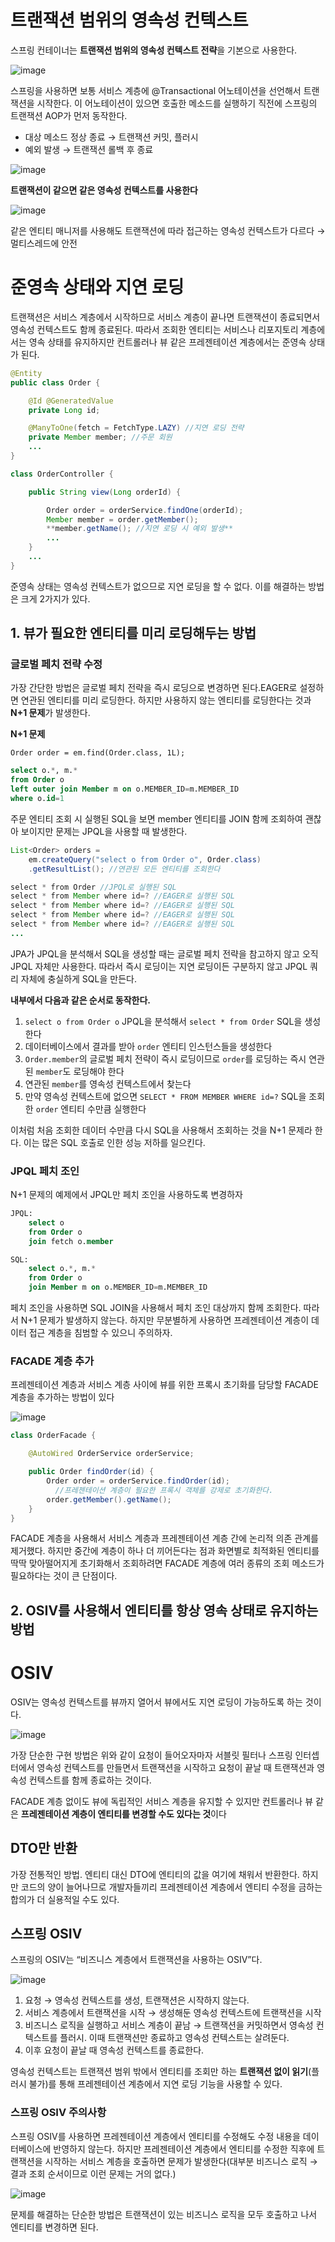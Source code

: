 # 트랜잭션 범위의 영속성 컨텍스트

스프링 컨테이너는 **트랜잭션 범위의 영속성 컨텍스트 전략**을 기본으로 사용한다.

![image](https://user-images.githubusercontent.com/102791105/209884542-daae0972-304a-4a34-9658-b08bb7643d50.png)

스프링을 사용하면 보통 서비스 계층에 @Transactional 어노테이션을 선언해서 트랜잭션을 시작한다. 이 어노테이션이 있으면 호출한 메소드를 실행하기 직전에 스프링의 트랜잭션 AOP가 먼저 동작한다.

- 대상 메소드 정상 종료 → 트랜잭션 커밋, 플러시
- 예외 발생 → 트랜잭션 롤백 후 종료

![image](https://user-images.githubusercontent.com/102791105/209884579-e9908025-ae04-4197-8166-298bdf3ec4db.png)

**트랜잭션이 같으면 같은 영속성 컨텍스트를 사용한다**

![image](https://user-images.githubusercontent.com/102791105/209884622-b2ac121f-5f94-4036-af64-2766ed97ec40.png)

같은 엔티티 매니저를 사용해도 트랜잭션에 따라 접근하는 영속성 컨텍스트가 다르다 → 멀티스레드에 안전

# 준영속 상태와 지연 로딩

트랜잭션은 서비스 계층에서 시작하므로 서비스 계층이 끝나면 트랜잭션이 종료되면서 영속성 컨텍스트도 함께 종료된다. 따라서 조회한 엔티티는 서비스나 리포지토리 계층에서는 영속 상태를 유지하지만 컨트롤러나 뷰 같은 프레젠테이션 계층에서는 준영속 상태가 된다.

```java
@Entity
public class Order {

    @Id @GeneratedValue
    private Long id;

    @ManyToOne(fetch = FetchType.LAZY) //지연 로딩 전략
    private Member member; //주문 회원
    ...
}

class OrderController {

    public String view(Long orderId) {

        Order order = orderService.findOne(orderId);
        Member member = order.getMember();
        **member.getName(); //지연 로딩 시 예외 발생**
        ...
    }
    ...
}
```

준영속 상태는 영속성 컨텍스트가 없으므로 지연 로딩을 할 수 없다. 이를 해결하는 방법은 크게 2가지가 있다.

## 1. **뷰가 필요한 엔티티를 미리 로딩해두는 방법**

### 글로벌 페치 전략 수정

가장 간단한 방법은 글로벌 페치 전략을 즉시 로딩으로 변경하면 된다.EAGER로 설정하면 연관된 엔티티를 미리 로딩한다. 하지만 사용하지 않는 엔티티를 로딩한다는 것과 **N+1 문제**가 발생한다.

**N+1 문제**

`Order order = em.find(Order.class, 1L);`

```sql
select o.*, m.*
from Order o
left outer join Member m on o.MEMBER_ID=m.MEMBER_ID
where o.id=1
```

주문 엔티티 조회 시 실행된 SQL을 보면 member 엔티티를 JOIN 함께 조회하여 괜찮아 보이지만 문제는 JPQL을 사용할 때 발생한다.

```java
List<Order> orders = 
    em.createQuery("select o from Order o", Order.class)
    .getResultList(); //연관된 모든 엔티티를 조회한다

select * from Order //JPQL로 실행된 SQL
select * from Member where id=? //EAGER로 실행된 SQL
select * from Member where id=? //EAGER로 실행된 SQL
select * from Member where id=? //EAGER로 실행된 SQL
select * from Member where id=? //EAGER로 실행된 SQL
...
```

JPA가 JPQL을 분석해서 SQL을 생성할 때는 글로벌 페치 전략을 참고하지 않고 오직 JPQL 자체만 사용한다. 따라서 즉시 로딩이는 지연 로딩이든 구분하지 않고 JPQL 쿼리 자체에 충실하게 SQL을 만든다.

**내부에서 다음과 같은 순서로 동작한다.**

1. `select o from Order o` JPQL을 분석해서 `select * from Order` SQL을 생성한다
2. 데이터베이스에서 결과를 받아 `order` 엔티티 인스턴스들을 생성한다
3. `Order.member`의 글로벌 페치 전략이 즉시 로딩이므로 `order`를 로딩하는 즉시 연관된 `member`도 로딩해야 한다
4. 연관된 `member`를 영속성 컨텍스트에서 찾는다
5. 만약 영속성 컨텍스트에 없으면 `SELECT * FROM MEMBER WHERE id=?` SQL을 조회한 `order` 엔티티 수만큼 실행한다

이처럼 처음 조회한 데이터 수만큼 다시 SQL을 사용해서 조회하는 것을 N+1 문제라 한다. 이는 많은 SQL 호출로 인한 성능 저하를 일으킨다.

### JPQL 페치 조인

N+1 문제의 예제에서 JPQL만 페치 조인을 사용하도록 변경하자

```sql
JPQL:
    select o
    from Order o
    join fetch o.member

SQL:
    select o.*, m.*
    from Order o
    join Member m on o.MEMBER_ID=m.MEMBER_ID
```

페치 조인을 사용하면 SQL JOIN을 사용해서 페치 조인 대상까지 함께 조회한다. 따라서 N+1 문제가 발생하지 않는다. 하지만 무분별하게 사용하면 프레젠테이션 계층이 데이터 접근 계층을 침범할 수 있으니 주의하자.

### FACADE 계층 추가

프레젠테이션 계층과 서비스 계층 사이에 뷰를 위한 프록시 초기화를 담당할 FACADE 계층을 추가하는 방법이 있다

![image](https://user-images.githubusercontent.com/102791105/209884671-c7de2d86-cc84-43dd-b542-679b7a5434c0.png)

```java
class OrderFacade {

    @AutoWired OrderService orderService;

    public Order findOrder(id) {
        Order order = orderService.findOrder(id);
	      //프레젠테이션 계층이 필요한 프록시 객체를 강제로 초기화한다.
        order.getMember().getName();
    }
}
```

FACADE 계층을 사용해서 서비스 계층과 프레젠테이션 계층 간에 논리적 의존 관계를 제거했다. 하지만 중간에 계층이 하나 더 끼어든다는 점과 화면별로 최적화된 엔티티를 딱딱 맞아떨어지게 초기화해서 조회하려면 FACADE 계층에 여러 종류의 조회 메소드가 필요하다는 것이 큰 단점이다.

## 2. OSIV를 사용해서 엔티티를 항상 영속 상태로 유지하는 방법

# OSIV

OSIV는 영속성 컨텍스트를 뷰까지 열어서 뷰에서도 지연 로딩이 가능하도록 하는 것이다.

![image](https://user-images.githubusercontent.com/102791105/209884710-2040bffc-2ee0-4306-9db9-f2273d92664f.png)

가장 단순한 구현 방법은 위와 같이 요청이 들어오자마자 서블릿 필터나 스프링 인터셉터에서 영속성 컨텍스트를 만들면서 트랜잭션을 시작하고 요청이 끝날 때 트랜잭션과 영속성 컨텍스트를 함께 종료하는 것이다. 

FACADE 계층 없이도 뷰에 독립적인 서비스 계층을 유지할 수 있지만 컨트롤러나 뷰 같은 **프레젠테이션 계층이 엔티티를 변경할 수도 있다는 것**이다

## DTO만 반환

가장 전통적인 방법. 엔티티 대신 DTO에 엔티티의 값을 여기에 채워서 반환한다. 하지만 코드의 양이 늘어나므로 개발자들끼리 프레젠테이션 계층에서 엔티티 수정을 금하는 합의가 더 실용적일 수도 있다.

## 스프링 OSIV

스프링의  OSIV는 “비즈니스 계층에서 트랜잭션을 사용하는 OSIV”다.

![image](https://user-images.githubusercontent.com/102791105/209884782-3310448e-e7cb-4a5f-8514-8aacefbb1ae2.png)

1. 요청 → 영속성 컨텍스트를 생성, 트랜잭션은 시작하지 않는다. 
2. 서비스 계층에서 트랜잭션을 시작 → 생성해둔 영속성 컨텍스트에 트랜잭션을 시작
3. 비즈니스 로직을 실행하고 서비스 계층이 끝남 → 트랜잭션을 커밋하면서 영속성 컨텍스트를 플러시. 이때 트랜잭션만 종료하고 영속성 컨텍스트는 살려둔다. 
4. 이후 요청이 끝날 때 영속성 컨텍스트를 종료한다.

영속성 컨텍스트는 트랜잭션 범위 밖에서 엔티티를 조회만 하는 **트랜잭션 없이 읽기**(플러시 불가)를 통해 프레젠테이션 계층에서 지연 로딩 기능을 사용할 수 있다.

### 스프링 OSIV 주의사항

스프링 OSIV를 사용하면 프레젠테이션 계층에서 엔티티를 수정해도 수정 내용을 데이터베이스에 반영하지 않는다. 하지만 프레젠테이션 계층에서 엔티티를 수정한 직후에 트랜잭션을 시작하는 서비스 계층을 호출하면 문제가 발생한다(대부분 비즈니스 로직 → 결과 조회 순서이므로 이런 문제는 거의 없다.)

![image](https://user-images.githubusercontent.com/102791105/209884832-b5c2cb5d-c3bf-4cdb-97d3-303fdecd93da.png)

문제를 해결하는 단순한 방법은 트랜잭션이 있는 비즈니스 로직을 모두 호출하고 나서 엔티티를 변경하면 된다.
